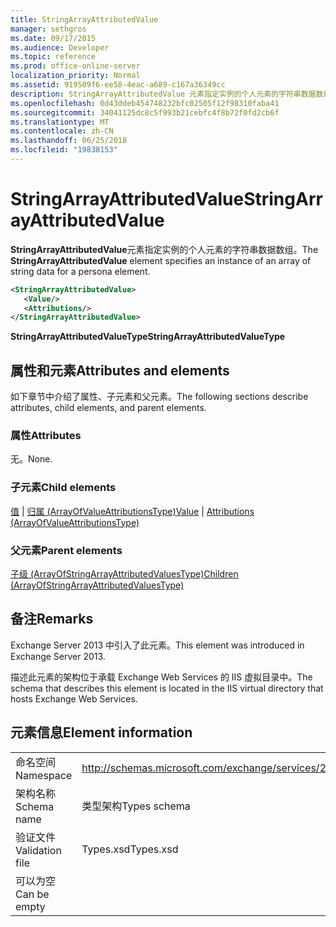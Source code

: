 ```yaml
---
title: StringArrayAttributedValue
manager: sethgros
ms.date: 09/17/2015
ms.audience: Developer
ms.topic: reference
ms.prod: office-online-server
localization_priority: Normal
ms.assetid: 919509f6-ee58-4eac-a689-c167a36349cc
description: StringArrayAttributedValue 元素指定实例的个人元素的字符串数据数组。
ms.openlocfilehash: 0d43ddeb454748232bfc02505f12f98310faba41
ms.sourcegitcommit: 34041125dc8c5f993b21cebfc4f8b72f0fd2cb6f
ms.translationtype: MT
ms.contentlocale: zh-CN
ms.lasthandoff: 06/25/2018
ms.locfileid: "19838153"
---
```

# <a name="stringarrayattributedvalue"></a><span data-ttu-id="df010-103">StringArrayAttributedValue</span><span class="sxs-lookup"><span data-stu-id="df010-103">StringArrayAttributedValue</span></span>

<span data-ttu-id="df010-104">**StringArrayAttributedValue**元素指定实例的个人元素的字符串数据数组。</span><span class="sxs-lookup"><span data-stu-id="df010-104">The **StringArrayAttributedValue** element specifies an instance of an array of string data for a persona element.</span></span> 
  
```XML
<StringArrayAttributedValue>
   <Value/>
   <Attributions/>
</StringArrayAttributedValue>
```

 <span data-ttu-id="df010-105">**StringArrayAttributedValueType**</span><span class="sxs-lookup"><span data-stu-id="df010-105">**StringArrayAttributedValueType**</span></span>
## <a name="attributes-and-elements"></a><span data-ttu-id="df010-106">属性和元素</span><span class="sxs-lookup"><span data-stu-id="df010-106">Attributes and elements</span></span>

<span data-ttu-id="df010-107">如下章节中介绍了属性、子元素和父元素。</span><span class="sxs-lookup"><span data-stu-id="df010-107">The following sections describe attributes, child elements, and parent elements.</span></span>
  
### <a name="attributes"></a><span data-ttu-id="df010-108">属性</span><span class="sxs-lookup"><span data-stu-id="df010-108">Attributes</span></span>

<span data-ttu-id="df010-109">无。</span><span class="sxs-lookup"><span data-stu-id="df010-109">None.</span></span>
  
### <a name="child-elements"></a><span data-ttu-id="df010-110">子元素</span><span class="sxs-lookup"><span data-stu-id="df010-110">Child elements</span></span>

<span data-ttu-id="df010-111">[值](value.md) | [归属 (ArrayOfValueAttributionsType)](attributions-arrayofvalueattributionstype.md)</span><span class="sxs-lookup"><span data-stu-id="df010-111">[Value](value.md) | [Attributions (ArrayOfValueAttributionsType)](attributions-arrayofvalueattributionstype.md)</span></span>
  
### <a name="parent-elements"></a><span data-ttu-id="df010-112">父元素</span><span class="sxs-lookup"><span data-stu-id="df010-112">Parent elements</span></span>

[<span data-ttu-id="df010-113">子级 (ArrayOfStringArrayAttributedValuesType)</span><span class="sxs-lookup"><span data-stu-id="df010-113">Children (ArrayOfStringArrayAttributedValuesType)</span></span>](children-arrayofstringarrayattributedvaluestype.md)
  
## <a name="remarks"></a><span data-ttu-id="df010-114">备注</span><span class="sxs-lookup"><span data-stu-id="df010-114">Remarks</span></span>

<span data-ttu-id="df010-115">Exchange Server 2013 中引入了此元素。</span><span class="sxs-lookup"><span data-stu-id="df010-115">This element was introduced in Exchange Server 2013.</span></span>
  
<span data-ttu-id="df010-116">描述此元素的架构位于承载 Exchange Web Services 的 IIS 虚拟目录中。</span><span class="sxs-lookup"><span data-stu-id="df010-116">The schema that describes this element is located in the IIS virtual directory that hosts Exchange Web Services.</span></span>
  
## <a name="element-information"></a><span data-ttu-id="df010-117">元素信息</span><span class="sxs-lookup"><span data-stu-id="df010-117">Element information</span></span>

|||
|:-----|:-----|
|<span data-ttu-id="df010-118">命名空间</span><span class="sxs-lookup"><span data-stu-id="df010-118">Namespace</span></span>  <br/> |http://schemas.microsoft.com/exchange/services/2006/types  <br/> |
|<span data-ttu-id="df010-119">架构名称</span><span class="sxs-lookup"><span data-stu-id="df010-119">Schema name</span></span>  <br/> |<span data-ttu-id="df010-120">类型架构</span><span class="sxs-lookup"><span data-stu-id="df010-120">Types schema</span></span>  <br/> |
|<span data-ttu-id="df010-121">验证文件</span><span class="sxs-lookup"><span data-stu-id="df010-121">Validation file</span></span>  <br/> |<span data-ttu-id="df010-122">Types.xsd</span><span class="sxs-lookup"><span data-stu-id="df010-122">Types.xsd</span></span>  <br/> |
|<span data-ttu-id="df010-123">可以为空</span><span class="sxs-lookup"><span data-stu-id="df010-123">Can be empty</span></span>  <br/> ||
   

